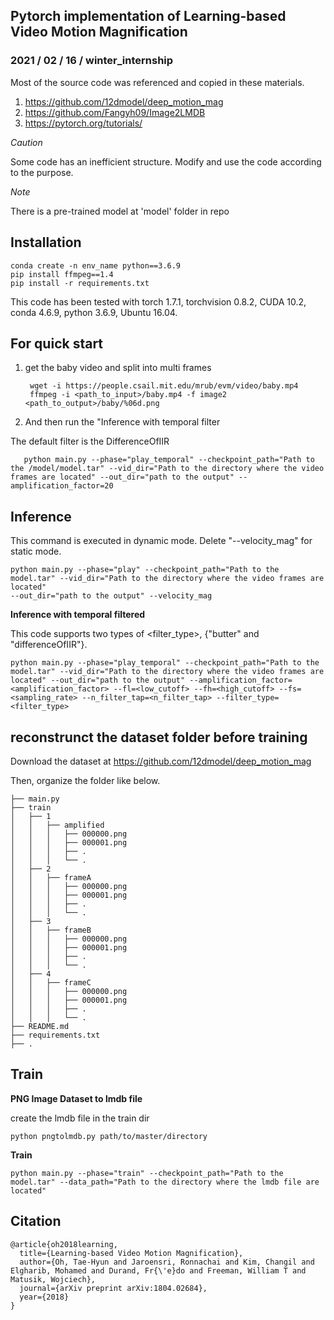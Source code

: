 ## Pytorch implementation of Learning-based Video Motion Magnification
### 2021 / 02 / 16 / winter_internship

Most of the source code was referenced and copied in these materials.
1. https://github.com/12dmodel/deep_motion_mag
2. https://github.com/Fangyh09/Image2LMDB
3. https://pytorch.org/tutorials/

_Caution_

Some code has an inefficient structure. 
Modify and use the code according to the purpose.

_Note_

There is a pre-trained model at 'model' folder in repo

## Installation
    conda create -n env_name python==3.6.9
    pip install ffmpeg==1.4
    pip install -r requirements.txt
This code has been tested with torch 1.7.1, torchvision 0.8.2, CUDA 10.2, conda 4.6.9, python 3.6.9, Ubuntu 16.04.

## For quick start
1. get the baby video and split into multi frames

        wget -i https://people.csail.mit.edu/mrub/evm/video/baby.mp4
        ffmpeg -i <path_to_input>/baby.mp4 -f image2 <path_to_output>/baby/%06d.png

2. And then run the "Inference with temporal filter

The default filter is the DifferenceOfIIR
      
       python main.py --phase="play_temporal" --checkpoint_path="Path to the /model/model.tar" --vid_dir="Path to the directory where the video frames are located" --out_dir="path to the output" --amplification_factor=20
     

## Inference
This command is executed in dynamic mode. Delete "--velocity_mag" for static mode.

    python main.py --phase="play" --checkpoint_path="Path to the model.tar" --vid_dir="Path to the directory where the video frames are located" 
    --out_dir="path to the output" --velocity_mag


**Inference with temporal filtered**

This code supports two types of <filter_type>, {"butter" and "differenceOfIIR"}.

    python main.py --phase="play_temporal" --checkpoint_path="Path to the model.tar" --vid_dir="Path to the directory where the video frames are located" --out_dir="path to the output" --amplification_factor=<amplification_factor> --fl=<low_cutoff> --fh=<high_cutoff> --fs=<sampling_rate> --n_filter_tap=<n_filter_tap> --filter_type=<filter_type>
    
## reconstrunct the dataset folder before training
Download the dataset at https://github.com/12dmodel/deep_motion_mag

Then, organize the folder like below.

    ├── main.py
    ├── train
    │   ├── 1
    │   │   ├── amplified
    │   │   │   ├── 000000.png
    │   │   │   ├── 000001.png
    │   │   │   ├── .
    │   │   │   └── .
    │   ├── 2   
    │   │   ├── frameA
    │   │   │   ├── 000000.png
    │   │   │   ├── 000001.png
    │   │   │   ├── .
    │   │   │   └── .
    │   ├── 3   
    │   │   ├── frameB
    │   │   │   ├── 000000.png
    │   │   │   ├── 000001.png
    │   │   │   ├── .
    │   │   │   └── .
    │   ├── 4   
    │   │   ├── frameC
    │   │   │   ├── 000000.png
    │   │   │   ├── 000001.png
    │   │   │   ├── .
    │   │   │   └── .
    ├── README.md
    ├── requirements.txt
    ├── .
    

## Train
**PNG Image Dataset to lmdb file**

create the lmdb file in the train dir
        
    python pngtolmdb.py path/to/master/directory

**Train**

    python main.py --phase="train" --checkpoint_path="Path to the model.tar" --data_path="Path to the directory where the lmdb file are located"

    
## Citation
    @article{oh2018learning,
      title={Learning-based Video Motion Magnification},
      author={Oh, Tae-Hyun and Jaroensri, Ronnachai and Kim, Changil and Elgharib, Mohamed and Durand, Fr{\'e}do and Freeman, William T and Matusik, Wojciech},
      journal={arXiv preprint arXiv:1804.02684},
      year={2018}
    }
